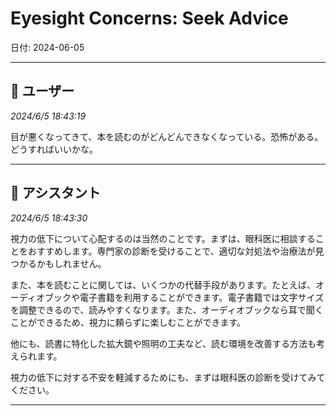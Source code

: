 # Eyesight Concerns: Seek Advice

日付: 2024-06-05

---

## 👤 ユーザー
*2024/6/5 18:43:19*

目が悪くなってきて、本を読むのがどんどんできなくなっている。恐怖がある。どうすればいいかな。

---

## 🤖 アシスタント
*2024/6/5 18:43:30*

視力の低下について心配するのは当然のことです。まずは、眼科医に相談することをおすすめします。専門家の診断を受けることで、適切な対処法や治療法が見つかるかもしれません。

また、本を読むことに関しては、いくつかの代替手段があります。たとえば、オーディオブックや電子書籍を利用することができます。電子書籍では文字サイズを調整できるので、読みやすくなります。また、オーディオブックなら耳で聞くことができるため、視力に頼らずに楽しむことができます。

他にも、読書に特化した拡大鏡や照明の工夫など、読む環境を改善する方法も考えられます。

視力の低下に対する不安を軽減するためにも、まずは眼科医の診断を受けてみてください。

---
